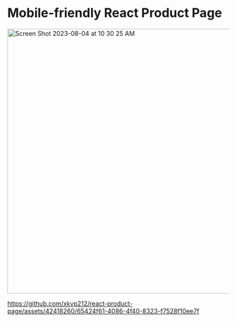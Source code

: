 # Mobile-friendly React Product Page

<img width="600" alt="Screen Shot 2023-08-04 at 10 30 25 AM" src="https://github.com/xkvp212/react-product-page/assets/42418260/70fcd6dc-b4dd-467d-a8f8-d2e474e5673c"> 

https://github.com/xkvp212/react-product-page/assets/42418260/65424f61-4086-4f40-8323-f7528f10ee7f






